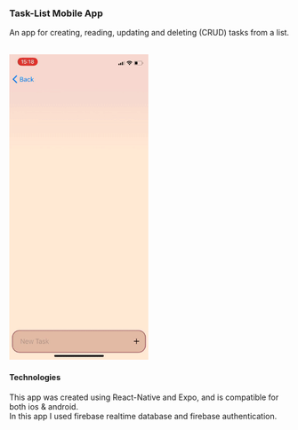 ### Task-List Mobile App

An app for creating, reading, updating and deleting (CRUD) tasks from a list.
</br>
</br>

<img src="https://github.com/noymashat/Task-List/blob/master/assets/tasklist.gif" width="250" height="550" />

#### Technologies

This app was created using React-Native and Expo, and is compatible for both ios & android.</br>
In this app I used firebase realtime database and firebase authentication.
